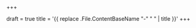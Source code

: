 +++
<!-- date = '{{ .Date }}' -->
draft = true
title = '{{ replace .File.ContentBaseName "-" " " | title }}'
+++
